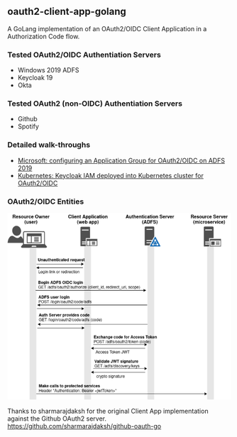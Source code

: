 ##  oauth2-client-app-golang ##

A GoLang implementation of an OAuth2/OIDC Client Application in a Authorization Code flow.

### Tested OAuth2/OIDC Authentiation Servers

* Windows 2019 ADFS
* Keycloak 19
* Okta

### Tested OAuth2 (non-OIDC) Authentiation Servers

* Github
* Spotify

### Detailed walk-throughs

* [Microsoft: configuring an Application Group for OAuth2/OIDC on ADFS 2019](https://fabianlee.org/2022/08/22/microsoft-configuring-an-application-group-for-oauth2-oidc-on-adfs-2019/)
* [Kubernetes: Keycloak IAM deployed into Kubernetes cluster for OAuth2/OIDC ](https://fabianlee.org/2022/09/10/kubernetes-keycloak-iam-deployed-into-kubernetes-cluster-for-oauth2-oidc/)

### OAuth2/OIDC Entities

![OAuth2/OIDC Entities](https://github.com/fabianlee/spring-boot-security-oauth2-oidc/raw/main/diagrams/oauth2-entities.drawio.png)


Thanks to sharmarajdaksh for the original Client App implementation against the Github OAuth2 server.
https://github.com/sharmarajdaksh/github-oauth-go
